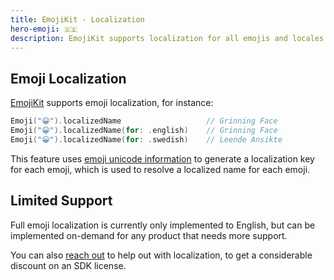 ```yaml
---
title: EmojiKit - Localization
hero-emoji: 🇸🇪
description: EmojiKit supports localization for all emojis and locales.
---
```



## Emoji Localization

[EmojiKit](/emojikit) supports emoji localization, for instance:

```swift
Emoji("😀").localizedName                   // Grinning Face
Emoji("😀").localizedName(for: .english)    // Grinning Face
Emoji("😀").localizedName(for: .swedish)    // Leende Ansikte
```

This feature uses [emoji unicode information](/emojikit/features/emoji) to generate a localization key for each emoji, which is used to resolve a localized name for each emoji.


## Limited Support

Full emoji localization is currently only implemented to English, but can be implemented on-demand for any product that needs more support.

You can also [reach out]({{site.email_url}}) to help out with localization, to get a considerable discount on an SDK license.
